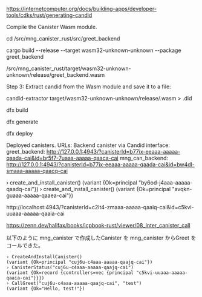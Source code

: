 

https://internetcomputer.org/docs/building-apps/developer-tools/cdks/rust/generating-candid

Compile the Canister Wasm module.

cd /src/mng_canister_rust/src/greet_backend

cargo build --release --target wasm32-unknown-unknown --package greet_backend

/src/mng_canister_rust/target/wasm32-unknown-unknown/release/greet_backend.wasm

Step 3: Extract candid from the Wasm module and save it to a file:

candid-extractor target/wasm32-unknown-unknown/release/<CANISTER>.wasm > <CANISTER>.did


dfx build

dfx generate



dfx deploy 


Deployed canisters.
URLs:
  Backend canister via Candid interface:
    greet_backend: http://127.0.0.1:4943/?canisterId=b77ix-eeaaa-aaaaa-qaada-cai&id=br5f7-7uaaa-aaaaa-qaaca-cai
    mng_can_backend: http://127.0.0.1:4943/?canisterId=b77ix-eeaaa-aaaaa-qaada-cai&id=bw4dl-smaaa-aaaaa-qaacq-cai


› create_and_install_canister()
(variant {Ok=principal "by6od-j4aaa-aaaaa-qaadq-cai"})
› create_and_install_canister()
(variant {Ok=principal "avqkn-guaaa-aaaaa-qaaea-cai"})

http://localhost:4943/?canisterId=c2lt4-zmaaa-aaaaa-qaaiq-cai&id=c5kvi-uuaaa-aaaaa-qaaia-cai


https://zenn.dev/halifax/books/icpbook-rust/viewer/08_inter_canister_call

以下のように mng_canister で作成したCanister を mng_canister からGreet をコールできた。

```
› CreateAndInstallCanister()
(variant {Ok=principal "cuj6u-c4aaa-aaaaa-qaajq-cai"})
› CanisterStatus("cuj6u-c4aaa-aaaaa-qaajq-cai")
(variant {Ok=record {controllers=vec {principal "c5kvi-uuaaa-aaaaa-qaaia-cai"}}})
› CallGreet("cuj6u-c4aaa-aaaaa-qaajq-cai", "test")
(variant {Ok="Hello, test!"})
```
